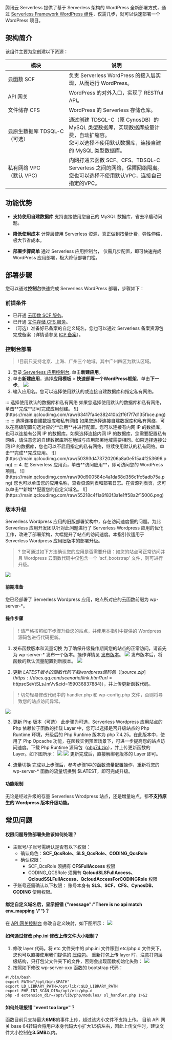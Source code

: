 腾讯云 Serverless 提供了基于 Serverless 架构的 WordPress 全新部署方式，通过 [Serverless Framework WordPress 组件](https://github.com/serverless-components/tencent-wordpress)，仅需几步，就可以快速部署一个 WordPress 项目。

## 架构简介
该组件主要为您创建以下资源：

| 模块 | 说明 | 
|---------|---------|
| 云函数 SCF | 负责 Serverless WordPress 的接入层实现，从而运行 WordPress。  |
| API 网关| WordPress 的对外入口，实现了 RESTful API。  |
| 文件储存 CFS  | WordPress 的 Serverless 存储仓库。  |
| <nobr>云原生数据库 TDSQL-C</nobr> <br>（可选）| 通过创建 TDSQL-C（原 CynosDB）的 MySQL 类型数据库，实现数据库按量计费，自动扩缩容。<br>您可以选择不使用默认数据库，连接自建的 MySQL 类型数据库。|
| 私有网络 VPC <br>（默认 VPC）| 内网打通云函数 SCF、CFS、TDSQL-C Serverless 之间的网络，保障网络隔离。<br>您也可以选择不使用默认VPC，连接自己指定的VPC。|

## 功能优势
- **支持使用自建数据库**
  支持直接使用您自己的 MySQL 数据库，省去冷启动问题。
  
- **降低使用成本**
  计算层使用 Serverless 资源，真正做到按量计费，弹性伸缩，极大节省成本。
  
- **部署步骤简单**
  通过 Serverless 应用控制台， 仅需几步配置，即可快速完成 WordPress 应用部署，极大降低部署门槛。

## 部署步骤
您可以通过**控制台**快速完成 Serverless WordPress 部署，步骤如下：

### 前提条件
- 已开通 [云函数 SCF 服务](https://console.cloud.tencent.com/scf)。
- 已开通 [文件存储 CFS 服务](https://console.cloud.tencent.com/cfs)。
- （可选）准备好已备案的自定义域名，您也可以通过 Serverless 备案资源包完成备案（详情请参见 [ICP 备案](https://cloud.tencent.com/document/product/1154/50706)）。

### 控制台部署
>!目前只支持北京、上海、广州三个地域。其中广州四区为默认区域。

1. 登录[ Serverless 应用控制台](https://console.cloud.tencent.com/sls?from=wpdocs), 单击**新建应用**。
2. 单击**新建应用**，选择**应用模板** > **快速部署一个WordPress框架**，单击**下一步**。
![](https://qcloudimg.tencent-cloud.cn/raw/b53a4169ed75189b61e06612b6de40e4.png)
3. 输入应用名。您可以选择使用默认的或连接自建数据库和指定私有网络。
<dx-tabs>
::: 选择使用默认的数据库和私有网络
如果您选择使用默认的数据库和私有网络，单击**完成**即可完成应用创建。
![](https://main.qcloudimg.com/raw/63417fa4e382410b2ff6f7f7d135fbce.png)
:::
::: 选择连接自建数据库和私有网络
如果您选择连接自建数据库和私有网络，可以在高级配置勾选对应的**启用**并进行配置。您可以连接有内网 IP 的数据库，也可以连接有公网 IP 的数据库。如果选择连接内网 IP 的数据库，您需要配置私有网络，请注意您的自建数据库所在地域与应用部署地域需要相同。如果选择连接公网 IP 的数据库，您也可以不启用指定的私有网络，继续使用默认的私有网络。单击**完成**完成应用。
![](https://main.qcloudimg.com/raw/50393d473720206a8a0e515a4f253696.png)
:::
</dx-tabs>
4. 在 Serverless 应用页，单击**访问应用**，即可访问您的 WordPress 项目。
![](https://main.qcloudimg.com/raw/90d900584c4a1da68d356c1fc5adb75a.png)
您也可以单击您的应用名称，查看资源列表和部署日志。在资源列表页，您可以单击**新增**配置您的自定义域名。
![](https://main.qcloudimg.com/raw/55218c4f1a6f83f3a1e1ff58a2f15006.png)

### 版本升级
   Serverless Wordpress 应用的旧版部署架构中，存在访问速度慢的问题。为此 Serverless 应用开发团队针对此问题进行了 Serverless Wordpress 应用的优化工作，改进了部署架构，大幅提升了站点的访问速度。本指引仅适用于 Serverless Wordpress 应用旧版本的部署升级。
>? 您可通过如下方法确认您的应用是否需要升级：如您的站点可正常访问并且 Wordpress 云函数代码中仅包含一个 'scf_bootstrap' 文件，则可进行升级。
>
![](https://qcloudimg.tencent-cloud.cn/raw/c8412afff57ea15d2b576a6b10928bfc.png)
   
#### 前期准备 
   您已经部署了 Serverless Wordpress 应用，站点所对应的云函数前缀为 wp-server-*。

#### 操作步骤 
>! 请严格按照如下步骤升级您的站点，并使用本指引中提供的 Wordpress 源码包进行代码更新。

1. 发布函数版本和流量切换
  为了确保升级操作期间您的站点的正常访问，请首先为 wp-server-* 发布一个版本。操作详情见 [发布版本](https://cloud.tencent.com/document/product/583/15371)。
 ![](https://qcloudimg.tencent-cloud.cn/raw/11387b1104c86545562d38cda2ee1571.png)
  发布版本后，将函数的默认流量配置到新版本。
 ![](https://qcloudimg.tencent-cloud.cn/raw/258b95d11b81d88942d8e3f447af84d2.png)

2. 更新 $LATEST 版本的函数代码
  下载 wordpress 源码包（[source.zip](https://docs.qq.com/scenario/link.html?url=https%3A%2F%2Fserverless-template-1300862921.cos.ap-guangzhou.myqcloud.com%2Fwp-deploy-update%2Fsource.zip&pid=300000000$cSeVtSLsJmVv&cid=159036837884)），并上传更新函数代码。
>! 切勿轻易修改代码中的 handler.php 和 wp-config.php 文件，否则将导致您的站点访问异常。
>
![](https://qcloudimg.tencent-cloud.cn/raw/20cdb3b7791b2d7ccd8eb57028ceb77c.png)

3. 更新 Php 版本（可选）
此步骤为可选，Serverless Wordpress 应用站点的 Php 依赖位于函数的挂载 Layer 中，您可以选择是否升级站点的 Php Runtime 环境，升级后的 Php Runtime 版本为 php 7.4.25。在此版本中，使用了 Php Opcache 功能，在函数实例预置场景下，可进一步提高您的站点访问速度。下载 Php Runtime 源码包（[php74.zip](https://www.php.net/downloads.php)），并上传更新函数的 Layer。如下图所示：
![](https://qcloudimg.tencent-cloud.cn/raw/ff375fac8066160af34e91230e3c18af.png)
![](https://qcloudimg.tencent-cloud.cn/raw/ab0d5c59d98430b7855b3942ad3d18df.png)
更新完成后，直接解绑老版本的 Layer 即可。


4. 流量切换
完成以上步骤后，参考步骤1中的函数流量配置操作，重新将您的 wp-server-* 函数的流量切换到 $LATEST，即可完成升级。

#### 功能限制

  无论是经过升级的存量 Serverless Wrodpress 站点，还是增量站点，都**不支持原生的 Wordpress 版本升级功能。**



## 常见问题

#### 权限问题导致部署失败该如何处理？
- 主账号/子账号需确认是否有以下权限：
  - 确认角色：**SCF_QcsRole、SLS_QcsRole、CODING_QcsRole**
  - 确认权限：
    - SCF_QcsRole 须拥有 **CFSFullAccess** 权限
    - CODING_QCSRole 须拥有 **QcloudSLSFullAccess、QcloudSSLFullAccess、QcloudAccessForCODINGRole** 权限
- 子账号还需确认以下权限：
账号本身有 **SLS、SCF、CFS、CynosDB、CODING** 使用权限。

#### 绑定自定义域名后，显示报错 {"message":"There is no api match env_mapping '\/'"}？
在 [API 网关控制台](https://console.cloud.tencent.com/apigateway/service?rid=1) 修改自定义映射，如下图所示：
![](https://main.qcloudimg.com/raw/b6bbb75df052e307e8abb4e82e500c3b.png)

#### 如何通过修改 php.ini 修改上传文件大小限制？
1. 修改 layer 代码。将 etc 文件夹中的 php.ini 文件移到 etc/php.d 文件夹下，您也可以直接使用我们提供的 [压缩包](https://github.com/serverless-components/tencent-wordpress/blob/master/src/fixtures/layer/wp-layer.zip)。
重新打包上传 layer 时，注意打包层级结构，只打包父文件夹下的文件，否则会出现函数初始化失败：
![](https://main.qcloudimg.com/raw/46fcf29a9f846b84db0c0a19fe65ce35.png)
2. 按照如下修改 wp-server-xxx 函数的 bootstrap 代码：
```
#!/bin/bash
export PATH="/opt/bin:$PATH"
export LD_LIBRARY_PATH=/opt/lib/:$LD_LIBRARY_PATH
export PHP_INI_SCAN_DIR=/opt/etc/php.d
php -d extension_dir=/opt/lib/php/modules/ sl_handler.php 1>&2
```

#### 如何处理报错 "event too large"？
函数目前只支持最大**6MB**的事件上传，超过该大小文件不支持上传。
目前 API 网关 base 64转码会将用户本身代码大小扩大1.5倍左右，因此上传文件时，建议文件大小控制在**3.5MB**以内。<br/>


